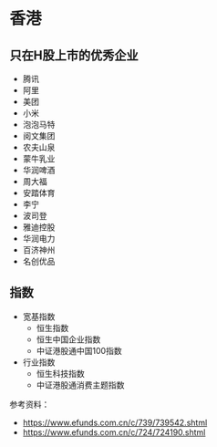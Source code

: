 # 香港

## 只在H股上市的优秀企业
- 腾讯
- 阿里
- 美团
- 小米
- 泡泡马特
- 阅文集团
- 农夫山泉
- 蒙牛乳业
- 华润啤酒
- 周大福
- 安踏体育
- 李宁
- 波司登
- 雅迪控股  
- 华润电力
- 百济神州
- 名创优品

## 指数
- 宽基指数
  - 恒生指数
  - 恒生中国企业指数
  - 中证港股通中国100指数
- 行业指数
  - 恒生科技指数
  - 中证港股通消费主题指数

参考资料：
- https://www.efunds.com.cn/c/739/739542.shtml
- https://www.efunds.com.cn/c/724/724190.shtml